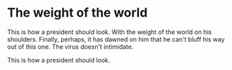 # The weight of the world
This is how a president should look. With the weight of the world on his shoulders.  Finally, perhaps, it has dawned on him that he can't bluff his way out of this one. The virus doesn't intimidate. 

This is how a president should look. 

